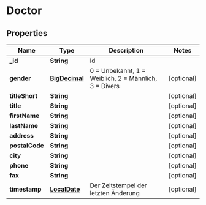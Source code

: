 # Doctor

## Properties
Name | Type | Description | Notes
------------ | ------------- | ------------- | -------------
**_id** | **String** | Id | 
**gender** | [**BigDecimal**](BigDecimal.md) | 0 &#x3D; Unbekannt, 1 &#x3D; Weiblich, 2 &#x3D; Männlich, 3 &#x3D; Divers |  [optional]
**titleShort** | **String** |  |  [optional]
**title** | **String** |  |  [optional]
**firstName** | **String** |  |  [optional]
**lastName** | **String** |  |  [optional]
**address** | **String** |  |  [optional]
**postalCode** | **String** |  |  [optional]
**city** | **String** |  |  [optional]
**phone** | **String** |  |  [optional]
**fax** | **String** |  |  [optional]
**timestamp** | [**LocalDate**](LocalDate.md) | Der Zeitstempel der letzten Änderung |  [optional]
